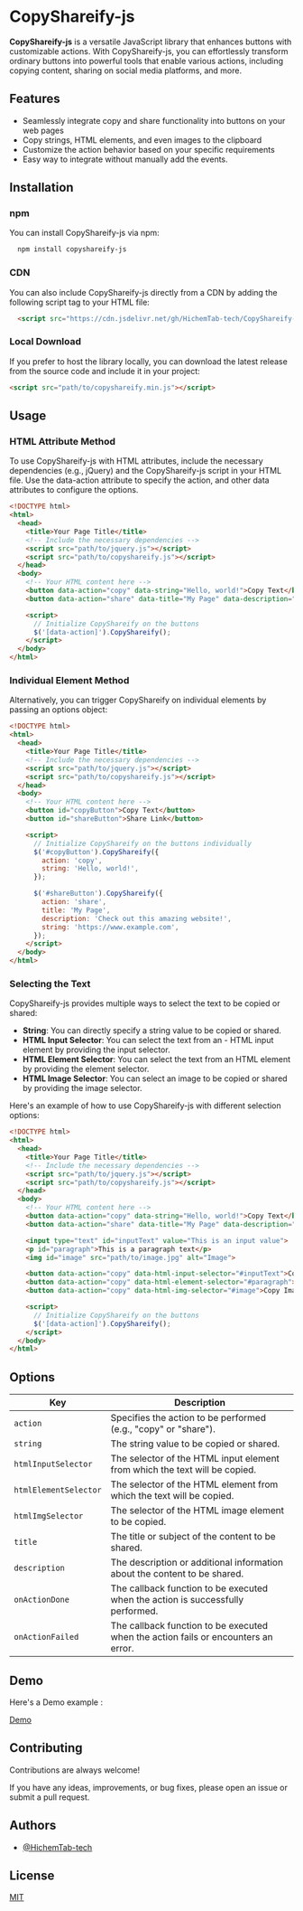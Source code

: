# CopyShareify-js

**CopyShareify-js**  is a versatile JavaScript library that enhances buttons with customizable actions. With CopyShareify-js, you can effortlessly transform ordinary buttons into powerful tools that enable various actions, including copying content, sharing on social media platforms, and more.
## Features

- Seamlessly integrate copy and share functionality into buttons on your web pages
- Copy strings, HTML elements, and even images to the clipboard
- Customize the action behavior based on your specific requirements
- Easy way to integrate without manually add the events.


## Installation

### npm
You can install CopyShareify-js via npm:
```bash
  npm install copyshareify-js
```


### CDN
You can also include CopyShareify-js directly from a CDN by adding the following script tag to your HTML file:

```HTML
  <script src="https://cdn.jsdelivr.net/gh/HichemTab-tech/CopyShareify-js@1.0.7/dist/copyshareify.min.js"></script>
```

### Local Download
If you prefer to host the library locally, you can download the latest release from the source code and include it in your project:

```HTML
<script src="path/to/copyshareify.min.js"></script>
```
## Usage

### HTML Attribute Method
To use CopyShareify-js with HTML attributes, include the necessary dependencies (e.g., jQuery) and the CopyShareify-js script in your HTML file. Use the data-action attribute to specify the action, and other data attributes to configure the options.

```html
<!DOCTYPE html>
<html>
  <head>
    <title>Your Page Title</title>
    <!-- Include the necessary dependencies -->
    <script src="path/to/jquery.js"></script>
    <script src="path/to/copyshareify.js"></script>
  </head>
  <body>
    <!-- Your HTML content here -->
    <button data-action="copy" data-string="Hello, world!">Copy Text</button>
    <button data-action="share" data-title="My Page" data-description="Check out this amazing website!" data-string="https://www.example.com">Share Link</button>

    <script>
      // Initialize CopyShareify on the buttons
      $('[data-action]').CopyShareify();
    </script>
  </body>
</html>
```

### Individual Element Method
Alternatively, you can trigger CopyShareify on individual elements by passing an options object:
```html
<!DOCTYPE html>
<html>
  <head>
    <title>Your Page Title</title>
    <!-- Include the necessary dependencies -->
    <script src="path/to/jquery.js"></script>
    <script src="path/to/copyshareify.js"></script>
  </head>
  <body>
    <!-- Your HTML content here -->
    <button id="copyButton">Copy Text</button>
    <button id="shareButton">Share Link</button>

    <script>
      // Initialize CopyShareify on the buttons individually
      $('#copyButton').CopyShareify({
        action: 'copy',
        string: 'Hello, world!',
      });

      $('#shareButton').CopyShareify({
        action: 'share',
        title: 'My Page',
        description: 'Check out this amazing website!',
        string: 'https://www.example.com',
      });
    </script>
  </body>
</html>

```

### Selecting the Text
CopyShareify-js provides multiple ways to select the text to be copied or shared:

- **String**: You can directly specify a string value to be copied or shared.
- **HTML Input Selector**: You can select the text from an - HTML input element by providing the input selector.
- **HTML Element Selector**: You can select the text from an HTML element by providing the element selector.
- **HTML Image Selector**: You can select an image to be copied or shared by providing the image selector.

Here's an example of how to use CopyShareify-js with different selection options:

```html
<!DOCTYPE html>
<html>
  <head>
    <title>Your Page Title</title>
    <!-- Include the necessary dependencies -->
    <script src="path/to/jquery.js"></script>
    <script src="path/to/copyshareify.js"></script>
  </head>
  <body>
    <!-- Your HTML content here -->
    <button data-action="copy" data-string="Hello, world!">Copy Text</button>
    <button data-action="share" data-title="My Page" data-description="Check out this amazing website!" data-string="https://www.example.com">Share Link</button>

    <input type="text" id="inputText" value="This is an input value">
    <p id="paragraph">This is a paragraph text</p>
    <img id="image" src="path/to/image.jpg" alt="Image">

    <button data-action="copy" data-html-input-selector="#inputText">Copy Input Text</button>
    <button data-action="copy" data-html-element-selector="#paragraph">Copy Paragraph Text</button>
    <button data-action="copy" data-html-img-selector="#image">Copy Image</button>

    <script>
      // Initialize CopyShareify on the buttons
      $('[data-action]').CopyShareify();
    </script>
  </body>
</html>

```
## Options
| Key                   | Description                                                                        |
|-----------------------|------------------------------------------------------------------------------------|
| `action`              | Specifies the action to be performed (e.g., "copy" or "share").                    |
| `string`              | The string value to be copied or shared.                                           |
| `htmlInputSelector`   | The selector of the HTML input element from which the text will be copied.         |
| `htmlElementSelector` | The selector of the HTML element from which the text will be copied.               |
| `htmlImgSelector`     | The selector of the HTML image element to be copied.                               |
| `title`               | The title or subject of the content to be shared.                                  |
| `description`         | The description or additional information about the content to be shared.          |
| `onActionDone`        | The callback function to be executed when the action is successfully performed.    |
| `onActionFailed`      | The callback function to be executed when the action fails or encounters an error. |


## Demo

Here's a Demo example : 

[Demo](https://hichemtab-tech.github.io/CopyShareify-js/)

## Contributing

Contributions are always welcome!

If you have any ideas, improvements, or bug fixes, please open an issue or submit a pull request.


## Authors

- [@HichemTab-tech](https://www.github.com/HichemTab-tech)

## License

[MIT](https://github.com/HichemTab-tech/CopyShareify-js/blob/master/LICENSE)
